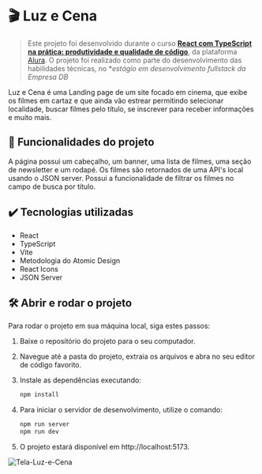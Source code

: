 # 🎬 Luz e Cena

> Este projeto foi desenvolvido durante o curso [**React com TypeScript na prática: produtividade e qualidade de código**](https://cursos.alura.com.br/formacao-react-ts), da plataforma [Alura](https://www.alura.com.br/). O projeto foi realizado como parte do desenvolvimento das habilidades técnicas, no **estágio em desenvolvimento fullstack da Empresa DB*

Luz e Cena é uma Landing page de um site focado em cinema, que exibe os filmes em cartaz e que ainda vão estrear permitindo selecionar localidade, buscar filmes pelo título, se inscrever para receber informações e muito mais.

## 🔨 Funcionalidades do projeto
A página possui um cabeçalho, um banner, uma lista de filmes, uma seção de newsletter e um rodapé. Os filmes são retornados de uma API's local usando o JSON server. Possui a funcionalidade de filtrar os filmes no campo de busca por título.

## ✔️ Tecnologias utilizadas

- React
- TypeScript
- Vite
- Metodologia do Atomic Design
- React Icons
- JSON Server

## 🛠️ Abrir e rodar o projeto

Para rodar o projeto em sua máquina local, siga estes passos:

1. Baixe o repositório do projeto para o seu computador.

2. Navegue até a pasta do projeto, extraia os arquivos e abra no seu editor de código favorito.

3. Instale as dependências executando:

   ```bash
   npm install
   ```

4. Para iniciar o servidor de desenvolvimento, utilize o comando:

   ```bash
   npm run server
   npm run dev
   ```

5. O projeto estará disponível em http://localhost:5173.


![Tela-Luz-e-Cena](https://github.com/user-attachments/assets/04defa7e-e8e9-43f2-966e-36a02468bc85)
